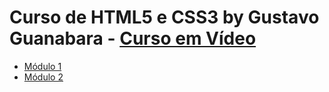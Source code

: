 # Curso de HTML5 e CSS3 by Gustavo Guanabara - [Curso em Vídeo](https://www.cursoemvideo.com/cursos/)

* [Módulo 1](https://www.cursoemvideo.com/curso/html5-css3-modulo1/)
* [Módulo 2](https://www.cursoemvideo.com/curso/curso-html5-e-css3-modulo-2-de-5-40-horas/)